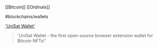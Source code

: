 [[Bitcoin]]
[[Ordinals]]

#blockchains/wallets

['UniSat Wallet']('https://unisat.io')
> 'UniSat Wallet - the first open-source browser extension wallet for Bitcoin NFTs!'
